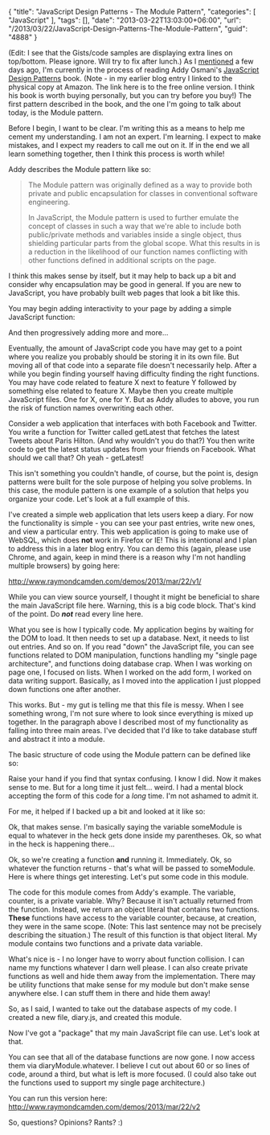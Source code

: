 {
	"title": "JavaScript Design Patterns - The Module Pattern",
	"categories": [
		"JavaScript"
	],
	"tags": [],
	"date": "2013-03-22T13:03:00+06:00",
	"url": "/2013/03/22/JavaScript-Design-Patterns-The-Module-Pattern",
	"guid": "4888"
}

(Edit: I see that the Gists/code samples are displaying extra lines on top/bottom. Please ignore. Will try to fix after lunch.) As I <a href="http://www.raymondcamden.com/index.cfm/2013/3/19/JavaScript-Design-Patterns--My-Crazy-Plan">mentioned</a> a few days ago, I'm currently in the process of reading Addy Osmani's <a href="http://addyosmani.com/resources/essentialjsdesignpatterns/book">JavaScript Design Patterns</a> book. (Note - in my earlier blog entry I linked to the physical copy at Amazon. The link here is to the free online version. I think his book is worth buying personally, but you can try before you buy!) The first pattern described in the book, and the one I'm going to talk about today, is the Module pattern.
<!--more-->
Before I begin, I want to be clear. I'm writing this as a means to help me cement my understanding. I am not an expert. I'm learning. I expect to make mistakes, and I expect my readers to call me out on it. If in the end we all learn something together, then I think this process is worth while!

Addy describes the Module pattern like so:

<blockquote cite="http://addyosmani.com/resources/essentialjsdesignpatterns/book/#modulepatternjavascript">
The Module pattern was originally defined as a way to provide both private and public encapsulation for classes in conventional software engineering.

In JavaScript, the Module pattern is used to further emulate the concept of classes in such a way that we're able to include both public/private methods and variables inside a single object, thus shielding particular parts from the global scope. What this results in is a reduction in the likelihood of our function names conflicting with other functions defined in additional scripts on the page.
</blockquote>

I think this makes sense by itself, but it may help to back up a bit and consider why encapsulation may be good in general. If you are new to JavaScript, you have probably built web pages that look a bit like this.

<script src="https://gist.github.com/cfjedimaster/5222728.js"></script>

You may begin adding interactivity to your page by adding a simple JavaScript function:

<script src="https://gist.github.com/cfjedimaster/5222739.js"></script>

And then progressively adding more and more...

<script src="https://gist.github.com/cfjedimaster/5222749.js"></script>

Eventually, the amount of JavaScript code you have may get to a point where you realize you probably should be storing it in its own file. But moving all of that code into a separate file doesn't necessarily help. After a while you begin finding yourself having difficulty finding the right functions. You may have code related to feature X next to feature Y followed by something else related to feature X. Maybe then you create multiple JavaScript files. One for X, one for Y. But as Addy alludes to above, you run the risk of function names overwriting each other. 

Consider a web application that interfaces with both Facebook and Twitter. You write a function for Twitter called getLatest that fetches the latest Tweets about Paris Hilton. (And why wouldn't you do that?) You then write code to get the latest status updates from your friends on Facebook. What should we call that? Oh yeah - getLatest!

This isn't something you couldn't handle, of course, but the point is, design patterns were built for the sole purpose of helping you solve problems. In this case, the module pattern is one example of a solution that helps you organize your code. Let's look at a full example of this.

I've created a simple web application that lets users keep a diary. For now the functionality is simple - you can see your past entries, write new ones, and view a particular entry. This web application is going to make use of WebSQL, which does <b>not</b> work in Firefox or IE! This is intentional and I plan to address this in a later blog entry. You can demo this (again, please use Chrome, and again, keep in mind there is a reason why I'm not handling multiple browsers) by going here:

<a href="http://www.raymondcamden.com/demos/2013/mar/22/v1/">http://www.raymondcamden.com/demos/2013/mar/22/v1/</a>

While you can view source yourself, I thought it might be beneficial to share the main JavaScript file here. Warning, this is a big code block. That's kind of the point. Do <b><i>not</i></b> read every line here.

<script src="https://gist.github.com/cfjedimaster/5222821.js"></script>

What you see is how I typically code. My application begins by waiting for the DOM to load. It then needs to set up a database. Next, it needs to list out entries. And so on. If you read "down" the JavaScript file, you can see functions related to DOM manipulation, functions handling my "single page architecture", and functions doing database crap. When I was working on page one, I focused on lists. When I worked on the add form, I worked on data writing support. Basically, as I moved into the application I just plopped down functions one after another.

This works. But - my gut is telling me that this file is messy. When I see something wrong, I'm not sure where to look since everything is mixed up together. In the paragraph above I described most of my functionality as falling into three main areas. I've decided that I'd like to take database stuff and abstract it into a module.

The basic structure of code using the Module pattern can be defined like so:

<script src="https://gist.github.com/cfjedimaster/5222861.js"></script>

Raise your hand if you find that syntax confusing. I know I did. Now it makes sense to me. But for a long time it just felt... weird. I had a mental block accepting the form of this code for a <i>long</i> time. I'm not ashamed to admit it.

For me, it helped if I backed up a bit and looked at it like so:

<script src="https://gist.github.com/cfjedimaster/5222881.js"></script>

Ok, that makes sense. I'm basically saying the variable someModule is equal to whatever in the heck gets done inside my parentheses. Ok, so what in the heck is happening there...

<script src="https://gist.github.com/cfjedimaster/5222895.js"></script>

Ok, so we're creating a function <b>and</b> running it. Immediately. Ok, so whatever the function returns - that's what will be passed to someModule. Here is where things get interesting. Let's put some code in this module.

<script src="https://gist.github.com/cfjedimaster/5222907.js"></script>

The code for this module comes from Addy's example. The variable, counter, is a private variable. Why? Because it isn't actually returned from the function. Instead, we return an object literal that contains two functions. <b>These</b> functions have access to the variable counter, because, at creation, they were in the same scope. (Note: This last sentence may not be precisely describing the situation.) The result of this function is that object literal. My module contains two functions and a private data variable. 

What's nice is - I no longer have to worry about function collision. I can name my functions whatever I darn well please. I can also create private functions as well and hide them away from the implementation. There may be utility functions that make sense for my module but don't make sense anywhere else. I can stuff them in there and hide them away!

So, as I said, I wanted to take out the database aspects of my code. I created a new file, diary.js, and created this module.

<script src="https://gist.github.com/cfjedimaster/5222944.js"></script>

Now I've got a "package" that my main JavaScript file can use. Let's look at that.

<script src="https://gist.github.com/cfjedimaster/5222957.js"></script>

You can see that all of the database functions are now gone. I now access them via diaryModule.whatever. I believe I cut out about 60 or so lines of code, around a third, but what is left is more focused. (I could also take out the functions used to support my single page architecture.)

You can run this version here: <a href="http://www.raymondcamden.com/demos/2013/mar/22/v2">http://www.raymondcamden.com/demos/2013/mar/22/v2</a>

So, questions? Opinions? Rants? :)